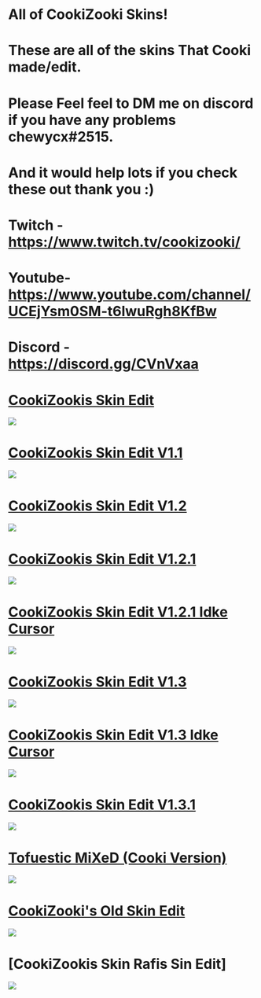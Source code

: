# All of CookiZooki Skins!
# These are all of the skins That Cooki made/edit.
# Please Feel feel to DM me on discord if you have any problems chewycx#2515.
# And it would help lots if you check these out thank you :)
# Twitch - https://www.twitch.tv/cookizooki/
# Youtube- https://www.youtube.com/channel/UCEjYsm0SM-t6lwuRgh8KfBw
# Discord - https://discord.gg/CVnVxaa

# [CookiZookis Skin Edit](https://www.dropbox.com/s/d0b84ohdfce8mrd/CookiZooki%27s%20Skin%20Edit.osk?dl=0)
  ![](https://media.discordapp.net/attachments/746970713293848619/771954550571532288/screenshot016.jpg?width=1204&height=677)

# [CookiZookis Skin Edit V1.1](https://www.dropbox.com/s/rq1r7xsm8dh37px/CookiZooki%27s%20Skin%20Edit%20v1.1.osk?dl=0)
  ![](file:///C:/Users/elutt_4qb4n88/AppData/Local/osu!/Screenshots/screenshot028.jpg)

# [CookiZookis Skin Edit V1.2](https://www.dropbox.com/s/348a99nciiw9x2u/CookiZooki%27s%20Skin%20Edit%20v1.2.osk?dl=0)
  ![](https://cdn.discordapp.com/attachments/746970713293848619/771959777969438731/screenshot017.jpg)

# [CookiZookis Skin Edit V1.2.1](https://www.dropbox.com/s/0j2l3cplvec8dqq/CookiZooki%27s%20Skin%20Edit%20v1.2.1.osk?dl=0)
  ![](https://cdn.discordapp.com/attachments/728495702283386984/771998515718914058/screenshot026.jpg)
  
# [CookiZookis Skin Edit V1.2.1 Idke Cursor](https://www.dropbox.com/transfer/AAAAAPpOWxL9Cjo5c99yJzNz69y07treWB6jtY21lVssNGG-jnOk2g0)
  ![](https://cdn.discordapp.com/attachments/746970713293848619/771959768763727892/screenshot018.jpg)
 
# [CookiZookis Skin Edit V1.3](https://www.dropbox.com/s/zmjt6smv8u51lwn/CookiZooki%27s%20Skin%20Edit%20v1.3.osk?dl=0)
  ![](https://cdn.discordapp.com/attachments/728495702283386984/771998419006259200/screenshot033.jpg)

# [CookiZookis Skin Edit V1.3 Idke Cursor](https://www.dropbox.com/s/nxfcwy7f92x10ri/CookiZooki%27s%20Skin%20Edit%20v1.3%20with%20Idke%27s%20Cursor.osk?dl=0)
  ![](https://media.discordapp.net/attachments/728495702283386984/771998575701262346/screenshot023.jpg?width=1204&height=677)
  
# [CookiZookis Skin Edit V1.3.1](https://www.dropbox.com/s/pdrqewsxku1iwf4/CookiZooki%27s%20Skin%20Edit%20v1.3.1.osk?dl=0)
  ![](https://cdn.discordapp.com/attachments/728495702283386984/771998508270092288/screenshot029.jpg)
  
# [Tofuestic MiXeD (Cooki Version)](https://www.dropbox.com/s/j94jee7nulfqhsc/Tofuestic%20MiXeD%20%28Cooki%20Version%29.osk?dl=0)
  ![](https://cdn.discordapp.com/attachments/728495702283386984/771998465492123648/screenshot032.jpg)
  
# [CookiZooki's Old Skin Edit](https://www.dropbox.com/s/zxvjs83l07m26z2/CookiZooki%27s%20Old%20Skin%20Edit.osk?dl=0)
  ![](https://cdn.discordapp.com/attachments/728495702283386984/772010818626912266/screenshot038.jpg)

# [CookiZookis Skin Rafis Sin Edit]
  ![](https://cdn.discordapp.com/attachments/746970713293848619/771959740489662464/screenshot022.jpg)

